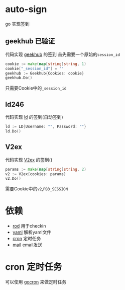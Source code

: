 # auto-sign
go 实现签到

## geekhub 已验证
代码实现 [geekhub](https://geekhub.com) 的签到
首先需要一个原始的`session_id`
```go
cookie := make(map[string]string, 1)
cookie["_session_id"] = ""
geekhub := Geekhub{Cookies: cookie}
geekhub.Do()
```

只需要Cookie中的`_session_id`

## ld246
代码实现 [ld](https://ld246.com) 的签到(自动签到)
```go
ld := LD{Username: "", Password: ""}
ld.Do()
```
## V2ex
代码实现 [V2ex](https://V2ex.com) 的签到()
```go
params := make(map[string]string, 2)
v2 := V2ex{cookies: params}
v2.Do()
```

需要Cookie中的`v2`,`PB3_SESSION`

# 依赖
* [rod](https://github.com/go-rod/rod) 用于checkin
* [yaml](https://github.com/go-yaml/yaml) 解析yaml文件
* [cron](https://github.com/robfig/cron) 定时任务
* [mail](https://github.com/xhit/go-simple-mail) email发送

# cron 定时任务
可以使用 [gocron](https://github.com/go-co-op/gocron) 来做定时任务